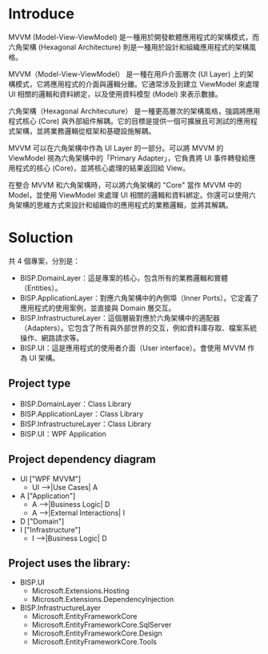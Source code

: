 # Introduce
MVVM (Model-View-ViewModel) 是一種用於開發軟體應用程式的架構模式，而六角架構 (Hexagonal Architecture) 則是一種用於設計和組織應用程式的架構風格。

MVVM（Model-View-ViewModel）
是一種在用戶介面層次 (UI Layer) 上的架構模式，它將應用程式的介面與邏輯分離。它通常涉及到建立 ViewModel 來處理 UI 相關的邏輯和資料綁定，以及使用資料模型 (Model) 來表示數據。

六角架構（Hexagonal Architecuture）
是一種更高層次的架構風格，強調將應用程式核心 (Core) 與外部組件解耦。它的目標是提供一個可擴展且可測試的應用程式架構，並將業務邏輯從框架和基礎設施解耦。

MVVM 可以在六角架構中作為 UI Layer 的一部分。可以將 MVVM 的 ViewModel 視為六角架構中的「Primary Adapter」，它負責將 UI 事件轉發給應用程式的核心 (Core)，並將核心處理的結果返回給 View。

在整合 MVVM 和六角架構時，可以將六角架構的 "Core" 當作 MVVM 中的 Model，並使用 ViewModel 來處理 UI 相關的邏輯和資料綁定。你還可以使用六角架構的思維方式來設計和組織你的應用程式的業務邏輯，並將其解耦。


# Soluction
共 4 個專案，分別是：
- BISP.DomainLayer：這是專案的核心，包含所有的業務邏輯和實體（Entities）。
- BISP.ApplicationLayer：對應六角架構中的內側埠（Inner Ports）。它定義了應用程式的使用案例，並直接與 Domain 層交互。
- BISP.InfrastructureLayer：這個層級對應於六角架構中的適配器（Adapters）。它包含了所有與外部世界的交互，例如資料庫存取、檔案系統操作、網路請求等。
- BISP.UI：這是應用程式的使用者介面（User interface）。會使用 MVVM 作為 UI 架構。

## Project type
- BISP.DomainLayer：Class Library
- BISP.ApplicationLayer：Class Library
- BISP.InfrastructureLayer：Class Library
- BISP.UI：WPF Application

## Project dependency diagram
- UI ["WPF MVVM"]
    - UI -->|Use Cases| A
- A ["Application"]
    - A -->|Business Logic| D
    - A -->|External Interactions| I
- D ["Domain"]
- I ["Infrastructure"]
    - I -->|Business Logic| D

## Project uses the library:
- BISP.UI
    - Microsoft.Extensions.Hosting
    - Microsoft.Extensions.DependencyInjection
- BISP.InfrastructureLayer
    - Microsoft.EntityFrameworkCore
    - Microsoft.EntityFrameworkCore.SqlServer
    - Microsoft.EntityFrameworkCore.Design
    - Microsoft.EntityFrameworkCore.Tools
